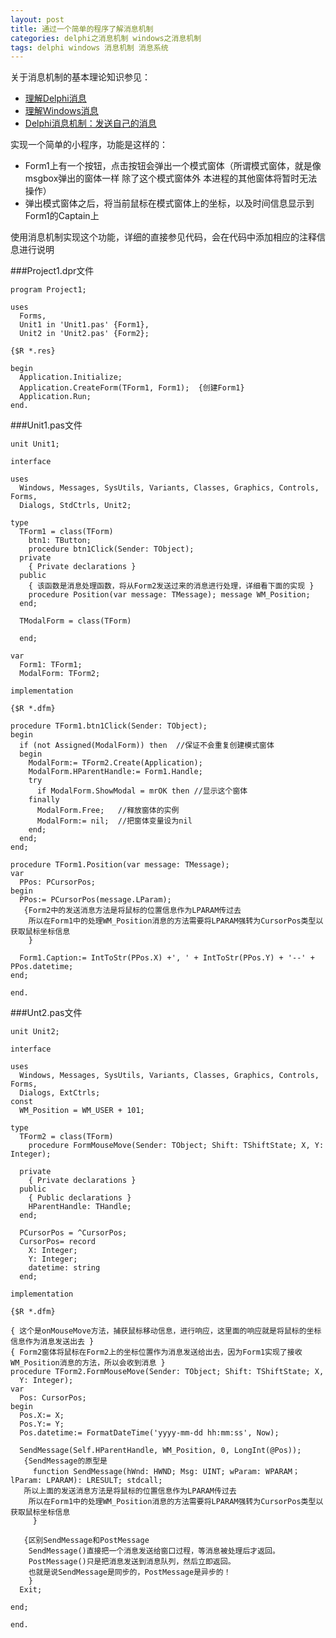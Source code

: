 ```yaml
---
layout: post
title: 通过一个简单的程序了解消息机制
categories: delphi之消息机制 windows之消息机制
tags: delphi windows 消息机制 消息系统
---
```


关于消息机制的基本理论知识参见：

* [理解Delphi消息](http://www.xumenger.com/message02-delphi-20160204/)
* [理解Windows消息](http://www.xumenger.com/message01-windows-20160204/) 
* [Delphi消息机制：发送自己的消息](http://www.xumenger.com/message03-delphi-20160204/)

实现一个简单的小程序，功能是这样的：

* Form1上有一个按钮，点击按钮会弹出一个模式窗体（所谓模式窗体，就是像msgbox弹出的窗体一样 除了这个模式窗体外 本进程的其他窗体将暂时无法操作）
* 弹出模式窗体之后，将当前鼠标在模式窗体上的坐标，以及时间信息显示到Form1的Captain上

使用消息机制实现这个功能，详细的直接参见代码，会在代码中添加相应的注释信息进行说明

###Project1.dpr文件

```
program Project1;

uses
  Forms,
  Unit1 in 'Unit1.pas' {Form1},
  Unit2 in 'Unit2.pas' {Form2};

{$R *.res}

begin
  Application.Initialize;
  Application.CreateForm(TForm1, Form1);  {创建Form1}
  Application.Run;
end.
```

###Unit1.pas文件

```
unit Unit1;

interface

uses
  Windows, Messages, SysUtils, Variants, Classes, Graphics, Controls, Forms,
  Dialogs, StdCtrls, Unit2;

type
  TForm1 = class(TForm)
    btn1: TButton;
    procedure btn1Click(Sender: TObject);
  private
    { Private declarations }
  public
    { 该函数是消息处理函数，将从Form2发送过来的消息进行处理，详细看下面的实现 }
    procedure Position(var message: TMessage); message WM_Position;
  end;

  TModalForm = class(TForm)

  end;

var
  Form1: TForm1;
  ModalForm: TForm2;

implementation

{$R *.dfm}

procedure TForm1.btn1Click(Sender: TObject);
begin
  if (not Assigned(ModalForm)) then  //保证不会重复创建模式窗体
  begin
    ModalForm:= TForm2.Create(Application);
    ModalForm.HParentHandle:= Form1.Handle; 
    try
      if ModalForm.ShowModal = mrOK then //显示这个窗体
    finally
      ModalForm.Free;   //释放窗体的实例
      ModalForm:= nil;  //把窗体变量设为nil
    end;
  end;
end;

procedure TForm1.Position(var message: TMessage);
var
  PPos: PCursorPos;
begin
  PPos:= PCursorPos(message.LParam);
   {Form2中的发送消息方法是将鼠标的位置信息作为LPARAM传过去
    所以在Form1中的处理WM_Position消息的方法需要将LPARAM强转为CursorPos类型以获取鼠标坐标信息
    }
  
  Form1.Caption:= IntToStr(PPos.X) +', ' + IntToStr(PPos.Y) + '--' + PPos.datetime;
end;  

end.
```

###Unt2.pas文件

```
unit Unit2;

interface

uses
  Windows, Messages, SysUtils, Variants, Classes, Graphics, Controls, Forms,
  Dialogs, ExtCtrls;
const
  WM_Position = WM_USER + 101;

type
  TForm2 = class(TForm)
    procedure FormMouseMove(Sender: TObject; Shift: TShiftState; X, Y: Integer);

  private
    { Private declarations }
  public
    { Public declarations }
    HParentHandle: THandle;
  end;

  PCursorPos = ^CursorPos;
  CursorPos= record
    X: Integer;
    Y: Integer;
    datetime: string
  end;

implementation

{$R *.dfm}

{ 这个是onMouseMove方法，捕获鼠标移动信息，进行响应，这里面的响应就是将鼠标的坐标信息作为消息发送出去 }
{ Form2窗体将鼠标在Form2上的坐标位置作为消息发送给出去，因为Form1实现了接收WM_Position消息的方法，所以会收到消息 }
procedure TForm2.FormMouseMove(Sender: TObject; Shift: TShiftState; X,
  Y: Integer);
var
  Pos: CursorPos;
begin
  Pos.X:= X;
  Pos.Y:= Y;
  Pos.datetime:= FormatDateTime('yyyy-mm-dd hh:mm:ss', Now);

  SendMessage(Self.HParentHandle, WM_Position, 0, LongInt(@Pos));
   {SendMessage的原型是
     function SendMessage(hWnd: HWND; Msg: UINT; wParam: WPARAM；lParam: LPARAM): LRESULT; stdcall;
   所以上面的发送消息方法是将鼠标的位置信息作为LPARAM传过去
    所以在Form1中的处理WM_Position消息的方法需要将LPARAM强转为CursorPos类型以获取鼠标坐标信息
     }
   
   {区别SendMessage和PostMessage
    SendMessage()直接把一个消息发送给窗口过程，等消息被处理后才返回。 
    PostMessage()只是把消息发送到消息队列，然后立即返回。
    也就是说SendMessage是同步的，PostMessage是异步的！
    }
  Exit;

end;

end.
```
